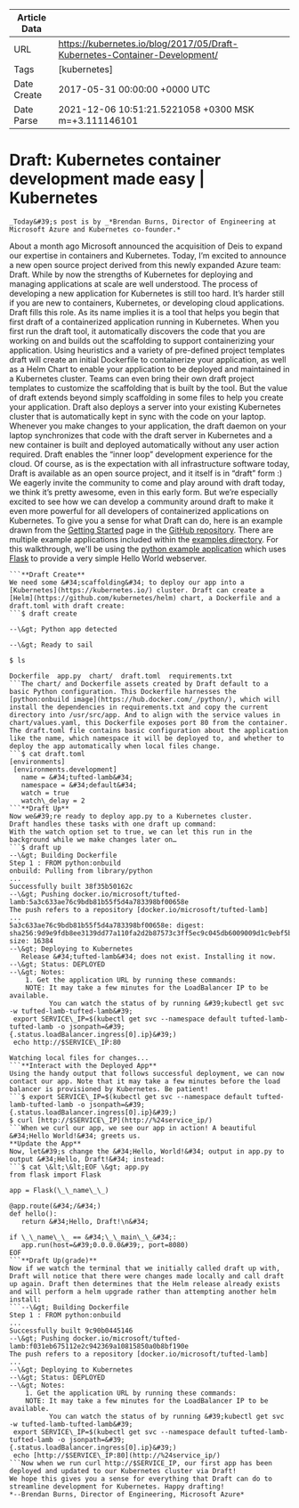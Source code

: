 |             Article Data             ||
| ----------------- | ----------------- |
| URL               | https://kubernetes.io/blog/2017/05/Draft-Kubernetes-Container-Development/        |
| Tags              | [kubernetes]       |
| Date Create       | 2017-05-31 00:00:00 &#43;0000 UTC |
| Date Parse        | 2021-12-06 10:51:21.5221058 &#43;0300 MSK m=&#43;3.111146101  |

#  Draft: Kubernetes container development made easy  | Kubernetes

	
	
	
	
	_Today&#39;s post is by _*Brendan Burns, Director of Engineering at Microsoft Azure and Kubernetes co-founder.*
About a month ago Microsoft announced the acquisition of Deis to expand our expertise in containers and Kubernetes. Today, I’m excited to announce a new open source project derived from this newly expanded Azure team: Draft.
While by now the strengths of Kubernetes for deploying and managing applications at scale are well understood. The process of developing a new application for Kubernetes is still too hard. It’s harder still if you are new to containers, Kubernetes, or developing cloud applications.
Draft fills this role. As its name implies it is a tool that helps you begin that first draft of a containerized application running in Kubernetes. When you first run the draft tool, it automatically discovers the code that you are working on and builds out the scaffolding to support containerizing your application. Using heuristics and a variety of pre-defined project templates draft will create an initial Dockerfile to containerize your application, as well as a Helm Chart to enable your application to be deployed and maintained in a Kubernetes cluster. Teams can even bring their own draft project templates to customize the scaffolding that is built by the tool.
But the value of draft extends beyond simply scaffolding in some files to help you create your application. Draft also deploys a server into your existing Kubernetes cluster that is automatically kept in sync with the code on your laptop. Whenever you make changes to your application, the draft daemon on your laptop synchronizes that code with the draft server in Kubernetes and a new container is built and deployed automatically without any user action required. Draft enables the “inner loop” development experience for the cloud.
Of course, as is the expectation with all infrastructure software today, Draft is available as an open source project, and it itself is in “draft” form :) We eagerly invite the community to come and play around with draft today, we think it’s pretty awesome, even in this early form. But we’re especially excited to see how we can develop a community around draft to make it even more powerful for all developers of containerized applications on Kubernetes.
To give you a sense for what Draft can do, here is an example drawn from the [Getting Started](https://github.com/Azure/draft/blob/master/docs/getting-started.md) page in the [GitHub repository](https://github.com/Azure/draft).
There are multiple example applications included within the [examples directory](https://github.com/Azure/draft/blob/master/examples). For this walkthrough, we&#39;ll be using the [python example application](https://github.com/Azure/draft/tree/master/examples/example-python) which uses [Flask](http://flask.pocoo.org/) to provide a very simple Hello World webserver.
```$ cd examples/python
```**Draft Create**
We need some &#34;scaffolding&#34; to deploy our app into a [Kubernetes](https://kubernetes.io/) cluster. Draft can create a [Helm](https://github.com/kubernetes/helm) chart, a Dockerfile and a draft.toml with draft create:
```$ draft create

--\&gt; Python app detected

--\&gt; Ready to sail

$ ls

Dockerfile  app.py  chart/  draft.toml  requirements.txt
```The chart/ and Dockerfile assets created by Draft default to a basic Python configuration. This Dockerfile harnesses the [python:onbuild image](https://hub.docker.com/_/python/), which will install the dependencies in requirements.txt and copy the current directory into /usr/src/app. And to align with the service values in chart/values.yaml, this Dockerfile exposes port 80 from the container.
The draft.toml file contains basic configuration about the application like the name, which namespace it will be deployed to, and whether to deploy the app automatically when local files change.
```$ cat draft.toml  
[environments]  
 [environments.development]  
   name = &#34;tufted-lamb&#34;  
   namespace = &#34;default&#34;  
   watch = true  
   watch\_delay = 2
```**Draft Up**
Now we&#39;re ready to deploy app.py to a Kubernetes cluster.
Draft handles these tasks with one draft up command:
With the watch option set to true, we can let this run in the background while we make changes later on…
```$ draft up  
--\&gt; Building Dockerfile  
Step 1 : FROM python:onbuild  
onbuild: Pulling from library/python  
...  
Successfully built 38f35b50162c  
--\&gt; Pushing docker.io/microsoft/tufted-lamb:5a3c633ae76c9bdb81b55f5d4a783398bf00658e  
The push refers to a repository [docker.io/microsoft/tufted-lamb]  
...  
5a3c633ae76c9bdb81b55f5d4a783398bf00658e: digest: sha256:9d9e9fdb8ee3139dd77a110fa2d2b87573c3ff5ec9c045db6009009d1c9ebf5b size: 16384  
--\&gt; Deploying to Kubernetes  
   Release &#34;tufted-lamb&#34; does not exist. Installing it now.  
--\&gt; Status: DEPLOYED  
--\&gt; Notes:  
    1. Get the application URL by running these commands:  
    NOTE: It may take a few minutes for the LoadBalancer IP to be available.  
          You can watch the status of by running &#39;kubectl get svc -w tufted-lamb-tufted-lamb&#39;  
 export SERVICE\_IP=$(kubectl get svc --namespace default tufted-lamb-tufted-lamb -o jsonpath=&#39;{.status.loadBalancer.ingress[0].ip}&#39;)  
 echo http://$SERVICE\_IP:80  

Watching local files for changes...
```**Interact with the Deployed App**
Using the handy output that follows successful deployment, we can now contact our app. Note that it may take a few minutes before the load balancer is provisioned by Kubernetes. Be patient!
```$ export SERVICE\_IP=$(kubectl get svc --namespace default tufted-lamb-tufted-lamb -o jsonpath=&#39;{.status.loadBalancer.ingress[0].ip}&#39;)  
$ curl [http://$SERVICE\_IP](http://%24service_ip/)
```When we curl our app, we see our app in action! A beautiful &#34;Hello World!&#34; greets us.
**Update the App**
Now, let&#39;s change the &#34;Hello, World!&#34; output in app.py to output &#34;Hello, Draft!&#34; instead:
```$ cat \&lt;\&lt;EOF \&gt; app.py  
from flask import Flask  

app = Flask(\_\_name\_\_)  

@app.route(&#34;/&#34;)  
def hello():  
   return &#34;Hello, Draft!\n&#34;  

if \_\_name\_\_ == &#34;\_\_main\_\_&#34;:  
   app.run(host=&#39;0.0.0.0&#39;, port=8080)  
EOF
```**Draft Up(grade)**
Now if we watch the terminal that we initially called draft up with, Draft will notice that there were changes made locally and call draft up again. Draft then determines that the Helm release already exists and will perform a helm upgrade rather than attempting another helm install:
```--\&gt; Building Dockerfile  
Step 1 : FROM python:onbuild  
...  
Successfully built 9c90b0445146  
--\&gt; Pushing docker.io/microsoft/tufted-lamb:f031eb675112e2c942369a10815850a0b8bf190e  
The push refers to a repository [docker.io/microsoft/tufted-lamb]  
...  
--\&gt; Deploying to Kubernetes  
--\&gt; Status: DEPLOYED  
--\&gt; Notes:  
    1. Get the application URL by running these commands:  
    NOTE: It may take a few minutes for the LoadBalancer IP to be available.  
          You can watch the status of by running &#39;kubectl get svc -w tufted-lamb-tufted-lamb&#39;  
 export SERVICE\_IP=$(kubectl get svc --namespace default tufted-lamb-tufted-lamb -o jsonpath=&#39;{.status.loadBalancer.ingress[0].ip}&#39;)  
 echo [http://$SERVICE\_IP:80](http://%24service_ip/)
```Now when we run curl http://$SERVICE_IP, our first app has been deployed and updated to our Kubernetes cluster via Draft!
We hope this gives you a sense for everything that Draft can do to streamline development for Kubernetes. Happy drafting!
*--Brendan Burns, Director of Engineering, Microsoft Azure*


	

	


